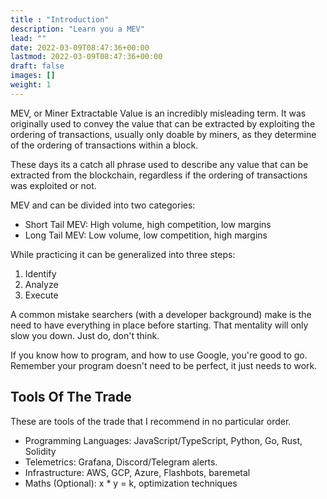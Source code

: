 ```yaml
---
title : "Introduction"
description: "Learn you a MEV"
lead: ""
date: 2022-03-09T08:47:36+00:00
lastmod: 2022-03-09T08:47:36+00:00
draft: false
images: []
weight: 1
---
```


MEV, or Miner Extractable Value is an incredibly misleading term. It was originally used to convey the value that can be extracted by exploiting the ordering of transactions, usually only doable by miners, as they determine of the ordering of transactions within a block.

These days its a catch all phrase used to describe any value that can be extracted from the blockchain, regardless if the ordering of transactions was exploited or not.

MEV and can be divided into two categories:
- Short Tail MEV: High volume, high competition, low margins
- Long Tail MEV: Low volume, low competition, high margins

While practicing it can be generalized into three steps:
1. Identify
2. Analyze
3. Execute

A common mistake searchers (with a developer background) make is the need to have everything in place before starting. That mentality will only slow you down. Just do, don't think.

If you know how to program, and how to use Google, you're good to go. Remember your program doesn't need to be perfect, it just needs to work.

## Tools Of The Trade

These are tools of the trade that I recommend in no particular order.

- Programming Languages: JavaScript/TypeScript, Python, Go, Rust, Solidity
- Telemetrics: Grafana, Discord/Telegram alerts.
- Infrastructure: AWS, GCP, Azure, Flashbots, baremetal
- Maths (Optional): x * y = k, optimization techniques
